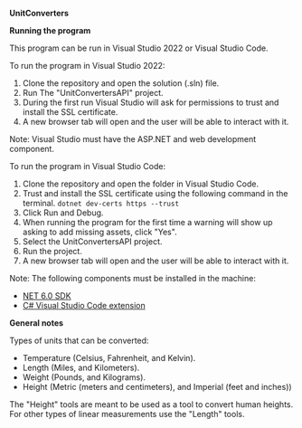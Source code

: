 **UnitConverters**

**Running the program**

This program can be run in Visual Studio 2022 or Visual Studio Code.

To run the program in Visual Studio 2022:
1. Clone the repository and open the solution (.sln) file.
2. Run The "UnitConvertersAPI" project. 
3. During the first run Visual Studio will ask for permissions to trust and install the SSL certificate.
4. A new browser tab will open and the user will be able to interact with it.

Note: Visual Studio must have the ASP.NET and web development component.

To run the program in Visual Studio Code:
1. Clone the repository and open the folder in Visual Studio Code.
2. Trust and install the SSL certificate using the following command in the terminal. <code>dotnet dev-certs https --trust</code>
3. Click Run and Debug.
4. When running the program for the first time a warning will show up asking to add missing assets, click "Yes".
5. Select the UnitConvertersAPI project.
6. Run the project.
7. A new browser tab will open and the user will be able to interact with it. 

Note: The following components must be installed in the machine:  
- <a href="https://dotnet.microsoft.com/en-us/download/visual-studio-sdks"> NET 6.0 SDK </a>
- <a href="https://marketplace.visualstudio.com/items?itemName=ms-dotnettools.csharp">C# Visual Studio Code extension</a>

**General notes**

Types of units that can be converted:
- Temperature (Celsius, Fahrenheit, and Kelvin).
- Length (Miles, and Kilometers).
- Weight (Pounds, and Kilograms).
- Height (Metric (meters and centimeters), and Imperial (feet and inches)) 

The "Height" tools are meant to be used as a tool to convert human heights. For other types of linear measurements use the "Length" tools. 
